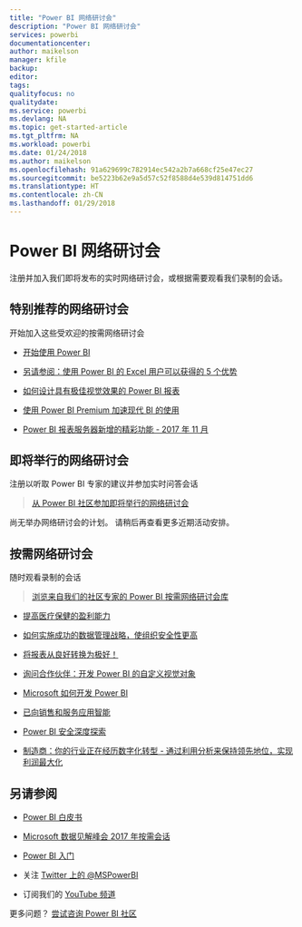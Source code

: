 ```yaml
---
title: "Power BI 网络研讨会"
description: "Power BI 网络研讨会"
services: powerbi
documentationcenter: 
author: maikelson
manager: kfile
backup: 
editor: 
tags: 
qualityfocus: no
qualitydate: 
ms.service: powerbi
ms.devlang: NA
ms.topic: get-started-article
ms.tgt_pltfrm: NA
ms.workload: powerbi
ms.date: 01/24/2018
ms.author: maikelson
ms.openlocfilehash: 91a629699c782914ec542a2b7a668cf25e47ec27
ms.sourcegitcommit: be5223b62e9a5d57c52f8588d4e539d814751dd6
ms.translationtype: HT
ms.contentlocale: zh-CN
ms.lasthandoff: 01/29/2018
---
```

# <a name="power-bi-webinars"></a>Power BI 网络研讨会

注册并加入我们即将发布的实时网络研讨会，或根据需要观看我们录制的会话。

## <a name="featured-webinars"></a>特别推荐的网络研讨会

开始加入这些受欢迎的按需网络研讨会

- [开始使用 Power BI](https://info.microsoft.com/getting-started-with-power-bi-ondemand.html?Is=Website)

- [另请参阅：使用 Power BI 的 Excel 用户可以获得的 5 个优势](https://info.microsoft.com/excel-powerbi-better-together.html?Is=Website)

- [如何设计具有极佳视觉效果的 Power BI 报表](https://community.powerbi.com/t5/Webinars-and-Video-Gallery/5-3-17-Webinar-How-to-Design-Visually-Stunning-Power-BI-Reports/m-p/168204?Is=Website)

- [使用 Power BI Premium 加速现代 BI 的使用](https://info.microsoft.com/powerbi-premium-webinar-ondemand.html?Is=Website)

- [Power BI 报表服务器新增的精彩功能 - 2017 年 11 月](https://info.microsoft.com/whats-new-powerbi-report-server.html?Is=Website)

## <a name="upcoming-webinars"></a>即将举行的网络研讨会

注册以听取 Power BI 专家的建议并参加实时问答会话

>[从 Power BI 社区参加即将举行的网络研讨会](https://community.powerbi.com/t5/Webinars-and-Video-Gallery/bd-p/VideoTipsTricks?filter=webinars&featured=yes&Is=Website)

尚无举办网络研讨会的计划。 请稍后再查看更多近期活动安排。

## <a name="on-demand-webinars"></a>按需网络研讨会

随时观看录制的会话

>[浏览来自我们的社区专家的 Power BI 按需网络研讨会库](https://community.powerbi.com/t5/Webinars-and-Video-Gallery/bd-p/VideoTipsTricks?filter=webinars&featured=yes&Is=Website)

- [提高医疗保健的盈利能力](https://info.microsoft.com/improving-profitability-in-healthcare.html?Is=Website)

- [如何实施成功的数据管理战略，使组织安全性更高](https://info.microsoft.com/powerbi-data-governance-strategy-ondemand.html?Is=Website)

- [将报表从良好转换为极好！](https://community.powerbi.com/t5/Webinars-and-Video-Gallery/Power-BI-Transforming-A-Report-From-Good-to-GREAT/m-p/315119?Is=Website)

- [询问合作伙伴：开发 Power BI 的自定义视觉对象](https://community.powerbi.com/t5/Webinars-and-Video-Gallery/Ask-a-Partner-Developing-Custom-Visuals-for-Power-BI/m-p/150368?Is=Website)

- [Microsoft 如何开发 Power BI](https://info.microsoft.com/US-PowerBI-WBNR-FY17-11Nov-29-BIATMIcrosoft274828_01Registration-ForminBody.html?Is=Website)

- [已向销售和服务应用智能](https://info.microsoft.com/applied-intelligence-for-sales-service.html?Is=Website)

- [Power BI 安全深度探索](https://community.powerbi.com/t5/Webinars-and-Video-Gallery/5-23-2017-Power-BI-security-deep-dive-by-Kasper-de-Jonge/m-p/161476?Is=Website)

- [制造商：你的行业正在经历数字化转型 - 通过利用分析来保持领先地位，实现利润最大化](https://info.microsoft.com/digital-transformation-in-manufacturing.html?Is=Website)

## <a name="see-also"></a>另请参阅

- [Power BI 白皮书](whitepapers.md)

- [Microsoft 数据见解峰会 2017 年按需会话](https://community.powerbi.com/t5/Data-Insights-Summit-2017-On/bd-p/DataInsightsSummit2017OnDemand?Is=Website)

- [Power BI 入门](service-get-started.md)

- 关注 [Twitter 上的 @MSPowerBI](https://twitter.com/mspowerbi)

- 订阅我们的 [YouTube 频道](https://www.youtube.com/mspowerbi)

更多问题？ [尝试咨询 Power BI 社区](https://community.powerbi.com/)
